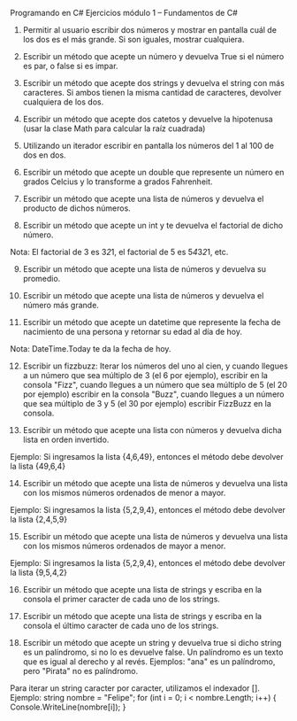 ﻿Programando en C#
Ejercicios módulo 1 – Fundamentos de C#


1) Permitir al usuario escribir dos números y mostrar en pantalla cuál de los dos es el más grande. Si son
iguales, mostrar cualquiera.



2) Escribir un método que acepte un número y devuelva True si el número es par, o false si es impar.



3) Escribir un método que acepte dos strings y devuelva el string con más caracteres. Si ambos tienen la
misma cantidad de caracteres, devolver cualquiera de los dos.



4) Escribir un método que acepte dos catetos y devuelve la hipotenusa (usar la clase Math para calcular
la raíz cuadrada)



5) Utilizando un iterador escribir en pantalla los números del 1 al 100 de dos en dos.



6) Escribir un método que acepte un double que represente un número en grados Celcius y lo
transforme a grados Fahrenheit.



7) Escribir un método que acepte una lista de números y devuelva el producto de dichos números.



8) Escribir un método que acepte un int y te devuelva el factorial de dicho número.

Nota: El factorial de 3 es 3*2*1, el factorial de 5 es 5*4*3*2*1, etc.



9) Escribir un método que acepte una lista de números y devuelva su promedio.



10) Escribir un método que acepte una lista de números y devuelva el número más grande.



11) Escribir un método que acepte un datetime que represente la fecha de nacimiento de una persona y
retornar su edad al día de hoy.

Nota: DateTime.Today te da la fecha de hoy.



12) Escribir un fizzbuzz: Iterar los números del uno al cien, y cuando llegues a un número que sea
múltiplo de 3 (el 6 por ejemplo), escribir en la consola "Fizz", cuando llegues a un número que sea
múltiplo de 5 (el 20 por ejemplo) escribir en la consola "Buzz", cuando llegues a un número que sea
múltiplo de 3 y 5 (el 30 por ejemplo) escribir FizzBuzz en la consola.



13) Escribir un método que acepte una lista con números y devuelva dicha lista en orden invertido.

Ejemplo: Si ingresamos la lista {4,6,49}, entonces el método debe devolver la lista {49,6,4}



14) Escribir un método que acepte una lista de números y devuelva una lista con los mismos números
ordenados de menor a mayor.

Ejemplo: Si ingresamos la lista {5,2,9,4}, entonces el método debe devolver la lista {2,4,5,9}



15) Escribir un método que acepte una lista de números y devuelva una lista con los mismos números
ordenados de mayor a menor.

Ejemplo: Si ingresamos la lista {5,2,9,4}, entonces el método debe devolver la lista {9,5,4,2}



16) Escribir un método que acepte una lista de strings y escriba en la consola el primer caracter de cada
uno de los strings.



17) Escribir un método que acepte una lista de strings y escriba en la consola el último caracter de cada
uno de los strings.



18) Escribir un método que acepte un string y devuelva true si dicho string es un palíndromo, si no lo es
devuelve false. Un palíndromo es un texto que es igual al derecho y al revés. Ejemplos: "ana" es un
palíndromo, pero "Pirata" no es palíndromo.

Para iterar un string caracter por caracter, utilizamos el indexador []. Ejemplo:
string nombre = "Felipe";
for (int i = 0; i < nombre.Length; i++)
{
Console.WriteLine(nombre[i]);
}













